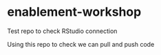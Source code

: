 # enablement-workshop
Test repo to check RStudio connection

Using this repo to check we can pull and push code
